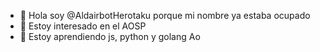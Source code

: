 - 👋 Hola soy @AldairbotHerotaku porque mi nombre ya estaba ocupado
- 👀 Estoy interesado en el AOSP
- 🌱 Estoy aprendiendo js, python y golang
Ao
